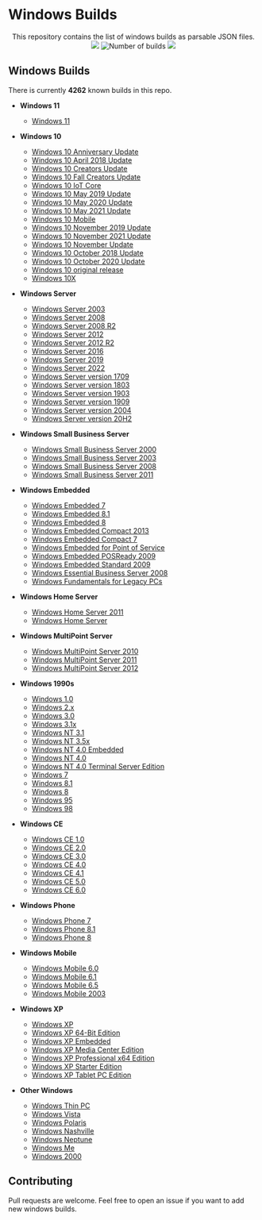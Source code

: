# Windows Builds

<p align="center">
    This repository contains the list of windows builds as parsable JSON files.
    <br>
    <img src="https://badges.pufler.dev/visits/p0dalirius/WindowsBuilds/"/>
    <img alt="Number of builds" src="https://img.shields.io/badge/builds-4262-brightgreen">
    <a href="https://twitter.com/intent/follow?screen_name=podalirius_" title="Follow"><img src="https://img.shields.io/twitter/follow/podalirius_?label=Podalirius&style=social"></a>
    <br>
</p>


## Windows Builds

There is currently **4262** known builds in this repo.


 + **Windows 11**
   - [Windows 11](./builds/Windows%2011.json)

 + **Windows 10**
   - [Windows 10 Anniversary Update](./builds/Windows%2010%20Anniversary%20Update.json)
   - [Windows 10 April 2018 Update](./builds/Windows%2010%20April%202018%20Update.json)
   - [Windows 10 Creators Update](./builds/Windows%2010%20Creators%20Update.json)
   - [Windows 10 Fall Creators Update](./builds/Windows%2010%20Fall%20Creators%20Update.json)
   - [Windows 10 IoT Core](./builds/Windows%2010%20IoT%20Core.json)
   - [Windows 10 May 2019 Update](./builds/Windows%2010%20May%202019%20Update.json)
   - [Windows 10 May 2020 Update](./builds/Windows%2010%20May%202020%20Update.json)
   - [Windows 10 May 2021 Update](./builds/Windows%2010%20May%202021%20Update.json)
   - [Windows 10 Mobile](./builds/Windows%2010%20Mobile.json)
   - [Windows 10 November 2019 Update](./builds/Windows%2010%20November%202019%20Update.json)
   - [Windows 10 November 2021 Update](./builds/Windows%2010%20November%202021%20Update.json)
   - [Windows 10 November Update](./builds/Windows%2010%20November%20Update.json)
   - [Windows 10 October 2018 Update](./builds/Windows%2010%20October%202018%20Update.json)
   - [Windows 10 October 2020 Update](./builds/Windows%2010%20October%202020%20Update.json)
   - [Windows 10 original release](./builds/Windows%2010%20original%20release.json)
   - [Windows 10X](./builds/Windows%2010X.json)

 + **Windows Server**
   - [Windows Server 2003](./builds/Windows%20Server%202003.json)
   - [Windows Server 2008](./builds/Windows%20Server%202008.json)
   - [Windows Server 2008 R2](./builds/Windows%20Server%202008%20R2.json)
   - [Windows Server 2012](./builds/Windows%20Server%202012.json)
   - [Windows Server 2012 R2](./builds/Windows%20Server%202012%20R2.json)
   - [Windows Server 2016](./builds/Windows%20Server%202016.json)
   - [Windows Server 2019](./builds/Windows%20Server%202019.json)
   - [Windows Server 2022](./builds/Windows%20Server%202022.json)
   - [Windows Server version 1709](./builds/Windows%20Server%20version%201709.json)
   - [Windows Server version 1803](./builds/Windows%20Server%20version%201803.json)
   - [Windows Server version 1903](./builds/Windows%20Server%20version%201903.json)
   - [Windows Server version 1909](./builds/Windows%20Server%20version%201909.json)
   - [Windows Server version 2004](./builds/Windows%20Server%20version%202004.json)
   - [Windows Server version 20H2](./builds/Windows%20Server%20version%2020H2.json)
   
 + **Windows Small Business Server**
   - [Windows Small Business Server 2000](./builds/Windows%20Small%20Business%20Server%202000.json)
   - [Windows Small Business Server 2003](./builds/Windows%20Small%20Business%20Server%202003.json)
   - [Windows Small Business Server 2008](./builds/Windows%20Small%20Business%20Server%202008.json)
   - [Windows Small Business Server 2011](./builds/Windows%20Small%20Business%20Server%202011.json)
 
 + **Windows Embedded**
   - [Windows Embedded 7](./builds/Windows%20Embedded%207.json)
   - [Windows Embedded 8.1](./builds/Windows%20Embedded%208.1.json)
   - [Windows Embedded 8](./builds/Windows%20Embedded%208.json)
   - [Windows Embedded Compact 2013](./builds/Windows%20Embedded%20Compact%202013.json)
   - [Windows Embedded Compact 7](./builds/Windows%20Embedded%20Compact%207.json)
   - [Windows Embedded for Point of Service](./builds/Windows%20Embedded%20for%20Point%20of%20Service.json)
   - [Windows Embedded POSReady 2009](./builds/Windows%20Embedded%20POSReady%202009.json)
   - [Windows Embedded Standard 2009](./builds/Windows%20Embedded%20Standard%202009.json)
   - [Windows Essential Business Server 2008](./builds/Windows%20Essential%20Business%20Server%202008.json)
   - [Windows Fundamentals for Legacy PCs](./builds/Windows%20Fundamentals%20for%20Legacy%20PCs.json)
 
 + **Windows Home Server**
   - [Windows Home Server 2011](./builds/Windows%20Home%20Server%202011.json)
   - [Windows Home Server](./builds/Windows%20Home%20Server.json)
 
 + **Windows MultiPoint Server**
   - [Windows MultiPoint Server 2010](./builds/Windows%20MultiPoint%20Server%202010.json)
   - [Windows MultiPoint Server 2011](./builds/Windows%20MultiPoint%20Server%202011.json)
   - [Windows MultiPoint Server 2012](./builds/Windows%20MultiPoint%20Server%202012.json)
 
 + **Windows 1990s**
   - [Windows 1.0](./builds/Windows%201.0.json)
   - [Windows 2.x](./builds/Windows%202.x.json)
   - [Windows 3.0](./builds/Windows%203.0.json)
   - [Windows 3.1x](./builds/Windows%203.1x.json)
   - [Windows NT 3.1](./builds/Windows%20NT%203.1.json)
   - [Windows NT 3.5x](./builds/Windows%20NT%203.5x.json)
   - [Windows NT 4.0 Embedded](./builds/Windows%20NT%204.0%20Embedded.json)
   - [Windows NT 4.0](./builds/Windows%20NT%204.0.json)
   - [Windows NT 4.0 Terminal Server Edition](./builds/Windows%20NT%204.0%20Terminal%20Server%20Edition.json)
   - [Windows 7](./builds/Windows%207.json)
   - [Windows 8.1](./builds/Windows%208.1.json)
   - [Windows 8](./builds/Windows%208.json)
   - [Windows 95](./builds/Windows%2095.json)
   - [Windows 98](./builds/Windows%2098.json)
 
 + **Windows CE**
   - [Windows CE 1.0](./builds/Windows%20CE%201.0.json)
   - [Windows CE 2.0](./builds/Windows%20CE%202.0.json)
   - [Windows CE 3.0](./builds/Windows%20CE%203.0.json)
   - [Windows CE 4.0](./builds/Windows%20CE%204.0.json)
   - [Windows CE 4.1](./builds/Windows%20CE%204.1.json)
   - [Windows CE 5.0](./builds/Windows%20CE%205.0.json)
   - [Windows CE 6.0](./builds/Windows%20CE%206.0.json)

 + **Windows Phone**
   - [Windows Phone 7](./builds/Windows%20Phone%207.json)
   - [Windows Phone 8.1](./builds/Windows%20Phone%208.1.json)
   - [Windows Phone 8](./builds/Windows%20Phone%208.json)

 + **Windows Mobile**
   - [Windows Mobile 6.0](./builds/Windows%20Mobile%206.0.json)
   - [Windows Mobile 6.1](./builds/Windows%20Mobile%206.1.json)
   - [Windows Mobile 6.5](./builds/Windows%20Mobile%206.5.json)
   - [Windows Mobile 2003](./builds/Windows%20Mobile%202003.json)

 + **Windows XP**
   - [Windows XP](./builds/Windows%20XP.json)
   - [Windows XP 64-Bit Edition](./builds/Windows%20XP%2064-Bit%20Edition.json)
   - [Windows XP Embedded](./builds/Windows%20XP%20Embedded.json)
   - [Windows XP Media Center Edition](./builds/Windows%20XP%20Media%20Center%20Edition.json)
   - [Windows XP Professional x64 Edition](./builds/Windows%20XP%20Professional%20x64%20Edition.json)
   - [Windows XP Starter Edition](./builds/Windows%20XP%20Starter%20Edition.json)
   - [Windows XP Tablet PC Edition](./builds/Windows%20XP%20Tablet%20PC%20Edition.json)

 + **Other Windows**
   - [Windows Thin PC](./builds/Windows%20Thin%20PC.json)
   - [Windows Vista](./builds/Windows%20Vista.json)
   - [Windows Polaris](./builds/Windows%20Polaris.json)
   - [Windows Nashville](./builds/Windows%20Nashville.json)
   - [Windows Neptune](./builds/Windows%20Neptune.json)
   - [Windows Me](./builds/Windows%20Me.json)
   - [Windows 2000](./builds/Windows%202000.json)

## Contributing

Pull requests are welcome. Feel free to open an issue if you want to add new windows builds.
